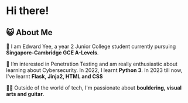 # Hi there!
## 😺 About Me

👋 I am Edward Yee, a year 2 Junior College student currently pursuing **Singapore-Cambridge GCE A-Levels**.

🧩 I’m interested in Penetration Testing and am really enthusiastic about learning about Cybersecurity. In 2022, I learnt **Python 3**. In 2023 till now, I've learnt **Flask, Jinja2, HTML and CSS**

🧗‍♂️ Outside of the world of tech, I'm passionate about **bouldering, visual arts and guitar**.
